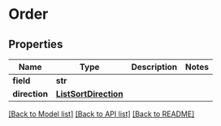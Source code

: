 # Order


## Properties
Name | Type | Description | Notes
------------ | ------------- | ------------- | -------------
**field** | **str** |  | 
**direction** | [**ListSortDirection**](ListSortDirection.md) |  | 

[[Back to Model list]](../README.md#documentation-for-models) [[Back to API list]](../README.md#documentation-for-api-endpoints) [[Back to README]](../README.md)


